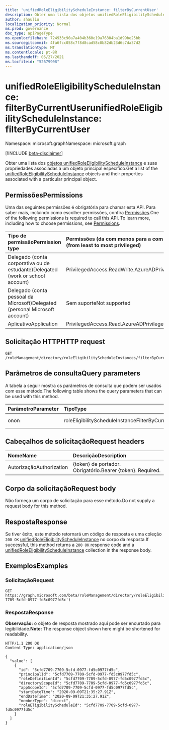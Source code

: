 ```yaml
---
title: 'unifiedRoleEligibilityScheduleInstance: filterByCurrentUser'
description: Obter uma lista dos objetos unifiedRoleEligibilityScheduleInstance e suas propriedades filtradas por uma entidade de usuário específica
author: shauliu
localization_priority: Normal
ms.prod: governance
doc_type: apiPageType
ms.openlocfilehash: 724933c90a7a404b360e19a76304ba1d99be25bb
ms.sourcegitcommit: 4fa6fcc058c7f8d8cad58c0b82db23d6c7da37d2
ms.translationtype: MT
ms.contentlocale: pt-BR
ms.lasthandoff: 05/27/2021
ms.locfileid: "52679908"
---
```

# <a name="unifiedroleeligibilityscheduleinstance-filterbycurrentuser"></a><span data-ttu-id="b273a-103">unifiedRoleEligibilityScheduleInstance: filterByCurrentUser</span><span class="sxs-lookup"><span data-stu-id="b273a-103">unifiedRoleEligibilityScheduleInstance: filterByCurrentUser</span></span>
<span data-ttu-id="b273a-104">Namespace: microsoft.graph</span><span class="sxs-lookup"><span data-stu-id="b273a-104">Namespace: microsoft.graph</span></span>

[!INCLUDE [beta-disclaimer](../../includes/beta-disclaimer.md)]

<span data-ttu-id="b273a-105">Obter uma lista dos [objetos unifiedRoleEligibilityScheduleInstance](../resources/unifiedRoleEligibilityScheduleInstance.md) e suas propriedades associadas a um objeto principal específico.</span><span class="sxs-lookup"><span data-stu-id="b273a-105">Get a list of the [unifiedRoleEligibilityScheduleInstance](../resources/unifiedRoleEligibilityScheduleInstance.md) objects and their properties associated with a particular principal object.</span></span>

## <a name="permissions"></a><span data-ttu-id="b273a-106">Permissões</span><span class="sxs-lookup"><span data-stu-id="b273a-106">Permissions</span></span>
<span data-ttu-id="b273a-p101">Uma das seguintes permissões é obrigatória para chamar esta API. Para saber mais, incluindo como escolher permissões, confira [Permissões](/graph/permissions-reference).</span><span class="sxs-lookup"><span data-stu-id="b273a-p101">One of the following permissions is required to call this API. To learn more, including how to choose permissions, see [Permissions](/graph/permissions-reference).</span></span>

|<span data-ttu-id="b273a-109">Tipo de permissão</span><span class="sxs-lookup"><span data-stu-id="b273a-109">Permission type</span></span>|<span data-ttu-id="b273a-110">Permissões (da com menos para a com mais privilégios)</span><span class="sxs-lookup"><span data-stu-id="b273a-110">Permissions (from least to most privileged)</span></span>|
|:---|:---|
|<span data-ttu-id="b273a-111">Delegado (conta corporativa ou de estudante)</span><span class="sxs-lookup"><span data-stu-id="b273a-111">Delegated (work or school account)</span></span>|<span data-ttu-id="b273a-112">PrivilegedAccess.ReadWrite.AzureAD</span><span class="sxs-lookup"><span data-stu-id="b273a-112">PrivilegedAccess.ReadWrite.AzureAD</span></span>|
|<span data-ttu-id="b273a-113">Delegado (conta pessoal da Microsoft)</span><span class="sxs-lookup"><span data-stu-id="b273a-113">Delegated (personal Microsoft account)</span></span>|<span data-ttu-id="b273a-114">Sem suporte</span><span class="sxs-lookup"><span data-stu-id="b273a-114">Not supported</span></span>|
|<span data-ttu-id="b273a-115">Aplicativo</span><span class="sxs-lookup"><span data-stu-id="b273a-115">Application</span></span>|<span data-ttu-id="b273a-116">PrivilegedAccess.Read.AzureAD</span><span class="sxs-lookup"><span data-stu-id="b273a-116">PrivilegedAccess.Read.AzureAD</span></span>|

## <a name="http-request"></a><span data-ttu-id="b273a-117">Solicitação HTTP</span><span class="sxs-lookup"><span data-stu-id="b273a-117">HTTP request</span></span>

<!-- {
  "blockType": "ignored"
}
-->
``` http
GET /roleManagement/directory/roleEligibilityScheduleInstances/filterByCurrentUser
```

## <a name="query-parameters"></a><span data-ttu-id="b273a-118">Parâmetros de consulta</span><span class="sxs-lookup"><span data-stu-id="b273a-118">Query parameters</span></span>
<span data-ttu-id="b273a-119">A tabela a seguir mostra os parâmetros de consulta que podem ser usados com esse método.</span><span class="sxs-lookup"><span data-stu-id="b273a-119">The following table shows the query parameters that can be used with this method.</span></span>

|<span data-ttu-id="b273a-120">Parâmetro</span><span class="sxs-lookup"><span data-stu-id="b273a-120">Parameter</span></span>|<span data-ttu-id="b273a-121">Tipo</span><span class="sxs-lookup"><span data-stu-id="b273a-121">Type</span></span>|<span data-ttu-id="b273a-122">Descrição</span><span class="sxs-lookup"><span data-stu-id="b273a-122">Description</span></span>|
|:---|:---|:---|
|<span data-ttu-id="b273a-123">on</span><span class="sxs-lookup"><span data-stu-id="b273a-123">on</span></span>|<span data-ttu-id="b273a-124">roleEligibilityScheduleInstanceFilterByCurrentUserOptions</span><span class="sxs-lookup"><span data-stu-id="b273a-124">roleEligibilityScheduleInstanceFilterByCurrentUserOptions</span></span>|<span data-ttu-id="b273a-125">ID do usuário atual.</span><span class="sxs-lookup"><span data-stu-id="b273a-125">Id of the current user.</span></span>|


## <a name="request-headers"></a><span data-ttu-id="b273a-126">Cabeçalhos de solicitação</span><span class="sxs-lookup"><span data-stu-id="b273a-126">Request headers</span></span>
|<span data-ttu-id="b273a-127">Nome</span><span class="sxs-lookup"><span data-stu-id="b273a-127">Name</span></span>|<span data-ttu-id="b273a-128">Descrição</span><span class="sxs-lookup"><span data-stu-id="b273a-128">Description</span></span>|
|:---|:---|
|<span data-ttu-id="b273a-129">Autorização</span><span class="sxs-lookup"><span data-stu-id="b273a-129">Authorization</span></span>|<span data-ttu-id="b273a-p102">{token} de portador. Obrigatório.</span><span class="sxs-lookup"><span data-stu-id="b273a-p102">Bearer {token}. Required.</span></span>|

## <a name="request-body"></a><span data-ttu-id="b273a-132">Corpo da solicitação</span><span class="sxs-lookup"><span data-stu-id="b273a-132">Request body</span></span>
<span data-ttu-id="b273a-133">Não forneça um corpo de solicitação para esse método.</span><span class="sxs-lookup"><span data-stu-id="b273a-133">Do not supply a request body for this method.</span></span>

## <a name="response"></a><span data-ttu-id="b273a-134">Resposta</span><span class="sxs-lookup"><span data-stu-id="b273a-134">Response</span></span>

<span data-ttu-id="b273a-135">Se tiver êxito, este método retornará um código de resposta e uma coleção `200 OK` [unifiedRoleEligibilityScheduleInstance](../resources/unifiedroleeligibilityscheduleinstance.md) no corpo da resposta.</span><span class="sxs-lookup"><span data-stu-id="b273a-135">If successful, this method returns a `200 OK` response code and a [unifiedRoleEligibilityScheduleInstance](../resources/unifiedroleeligibilityscheduleinstance.md) collection in the response body.</span></span>

## <a name="examples"></a><span data-ttu-id="b273a-136">Exemplos</span><span class="sxs-lookup"><span data-stu-id="b273a-136">Examples</span></span>

### <a name="request"></a><span data-ttu-id="b273a-137">Solicitação</span><span class="sxs-lookup"><span data-stu-id="b273a-137">Request</span></span>
<!-- {
  "blockType": "request",
  "name": "unifiedroleeligibilityscheduleinstance_filterbycurrentuser"
}
-->
``` http
GET https://graph.microsoft.com/beta/roleManagement/directory/roleEligibilityScheduleInstances/filterByCurrentUser(on='5cfd7709-7709-5cfd-0977-fd5c0977fd5c')
```


### <a name="response"></a><span data-ttu-id="b273a-138">Resposta</span><span class="sxs-lookup"><span data-stu-id="b273a-138">Response</span></span>
<span data-ttu-id="b273a-139">**Observação:** o objeto de resposta mostrado aqui pode ser encurtado para legibilidade.</span><span class="sxs-lookup"><span data-stu-id="b273a-139">**Note:** The response object shown here might be shortened for readability.</span></span>
<!-- {
  "blockType": "response",
  "truncated": true,
  "@odata.type": "Collection(microsoft.graph.unifiedRoleEligibilityScheduleInstance)"
}
-->
``` http
HTTP/1.1 200 OK
Content-Type: application/json

{
  "value": [
    {
      "id": "5cfd7709-7709-5cfd-0977-fd5c0977fd5c",
      "principalId": "5cfd7709-7709-5cfd-0977-fd5c0977fd5c",
      "roleDefinitionId": "5cfd7709-7709-5cfd-0977-fd5c0977fd5c",
      "directoryScopeId": "5cfd7709-7709-5cfd-0977-fd5c0977fd5c",
      "appScopeId": "5cfd7709-7709-5cfd-0977-fd5c0977fd5c",
      "startDateTime": "2020-09-09T21:35:27.91Z",
      "endDateTime": "2020-09-09T21:35:27.91Z",
      "memberType": "direct",
      "roleEligibilityScheduleId": "5cfd7709-7709-5cfd-0977-fd5c0977fd5c"
    }
  ]
}
```

